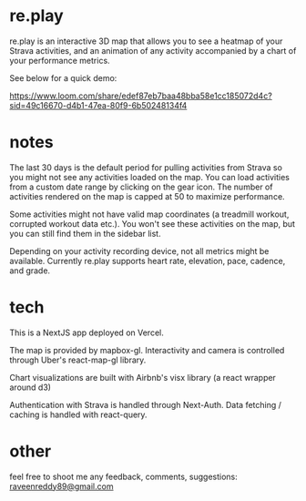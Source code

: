 # re.play
re.play is an interactive 3D map that allows you to see a heatmap of your Strava activities, and an animation of any activity accompanied by a chart of your performance metrics. 

See below for a quick demo:

https://www.loom.com/share/edef87eb7baa48bba58e1cc185072d4c?sid=49c16670-d4b1-47ea-80f9-6b50248134f4

# notes
The last 30 days is the default period for pulling activities from Strava so you might not see any activities loaded on the map. You can load activities from a custom date range by clicking on the gear icon. The number of activities rendered on the map is capped at 50 to maximize performance.

Some activities might not have valid map coordinates (a treadmill workout, corrupted workout data etc.). You won't see these activities on the map, but you can still find them in the sidebar list.

Depending on your activity recording device, not all metrics might be available. Currently re.play supports heart rate, elevation, pace, cadence, and grade.

# tech
This is a NextJS app deployed on Vercel. 

The map is provided by mapbox-gl. Interactivity and camera is controlled through Uber's react-map-gl library. 

Chart visualizations are built with Airbnb's visx library (a react wrapper around d3)

Authentication with Strava is handled through Next-Auth. Data fetching / caching is handled with react-query. 

# other
feel free to shoot me any feedback, comments, suggestions: raveenreddy89@gmail.com
